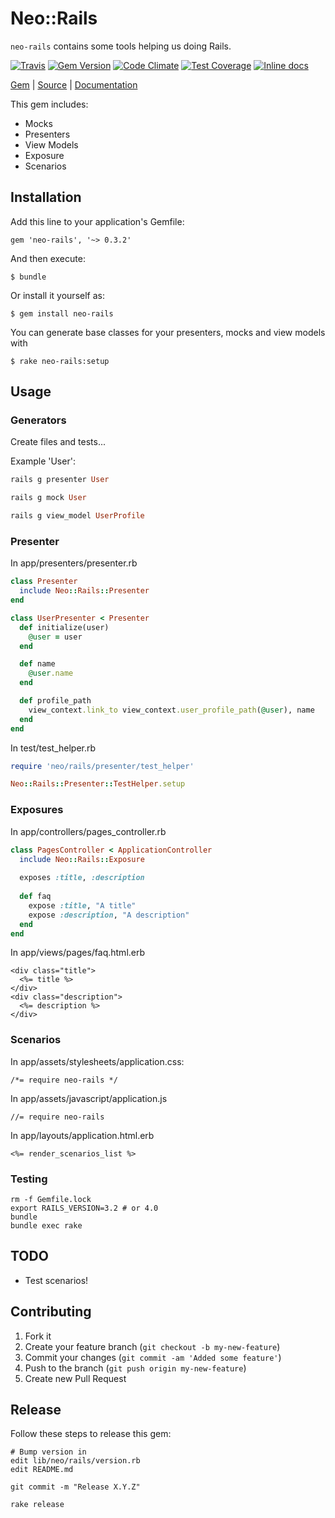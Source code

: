 [github]: https://github.com/neopoly/neo-rails
[doc]: http://rubydoc.info/github/neopoly/neo-rails/master/file/README.md
[gem]: https://rubygems.org/gems/neo-rails
[travis]: https://travis-ci.org/neopoly/neo-rails
[codeclimate]: https://codeclimate.com/github/neopoly/neo-rails
[inchpages]: https://inch-ci.org/github/neopoly/neo-rails

# Neo::Rails

`neo-rails` contains some tools helping us doing Rails.

[![Travis](https://img.shields.io/travis/neopoly/neo-rails.svg?branch=master)][travis]
[![Gem Version](https://img.shields.io/gem/v/neo-rails.svg)][gem]
[![Code Climate](https://img.shields.io/codeclimate/github/neopoly/neo-rails.svg)][codeclimate]
[![Test Coverage](https://codeclimate.com/github/neopoly/neo-rails/badges/coverage.svg)][codeclimate]
[![Inline docs](https://inch-ci.org/github/neopoly/neo-rails.svg?branch=master&style=flat)][inchpages]

[Gem][gem] |
[Source][github] |
[Documentation][doc]

This gem includes:
* Mocks
* Presenters
* View Models
* Exposure
* Scenarios

## Installation

Add this line to your application's Gemfile:

    gem 'neo-rails', '~> 0.3.2'

And then execute:

    $ bundle

Or install it yourself as:

    $ gem install neo-rails

You can generate base classes for your presenters, mocks and view models with

    $ rake neo-rails:setup

## Usage

### Generators
Create files and tests...

Example 'User':
```ruby
rails g presenter User
```
```ruby
rails g mock User
```
```ruby
rails g view_model UserProfile
```


### Presenter

In app/presenters/presenter.rb

```ruby
class Presenter
  include Neo::Rails::Presenter
end

class UserPresenter < Presenter
  def initialize(user)
    @user = user
  end

  def name
    @user.name
  end

  def profile_path
    view_context.link_to view_context.user_profile_path(@user), name
  end
end
```

In test/test_helper.rb

```ruby
require 'neo/rails/presenter/test_helper'

Neo::Rails::Presenter::TestHelper.setup
```

### Exposures

In app/controllers/pages_controller.rb

```ruby
class PagesController < ApplicationController
  include Neo::Rails::Exposure
  
  exposes :title, :description
  
  def faq
    expose :title, "A title"
    expose :description, "A description"
  end
end
```

In app/views/pages/faq.html.erb

```erb
<div class="title">
  <%= title %>
</div>
<div class="description">
  <%= description %>
</div>
```

### Scenarios

In app/assets/stylesheets/application.css:

    /*= require neo-rails */

In app/assets/javascript/application.js

    //= require neo-rails

In app/layouts/application.html.erb

    <%= render_scenarios_list %>

### Testing

    rm -f Gemfile.lock
    export RAILS_VERSION=3.2 # or 4.0
    bundle
    bundle exec rake

## TODO

* Test scenarios!

## Contributing

1. Fork it
2. Create your feature branch (`git checkout -b my-new-feature`)
3. Commit your changes (`git commit -am 'Added some feature'`)
4. Push to the branch (`git push origin my-new-feature`)
5. Create new Pull Request

## Release

Follow these steps to release this gem:

    # Bump version in
    edit lib/neo/rails/version.rb
    edit README.md

    git commit -m "Release X.Y.Z"

    rake release
